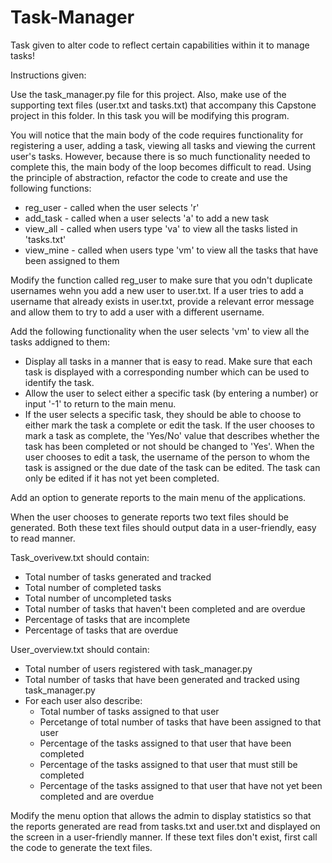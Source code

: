 # Task-Manager
Task given to alter code to reflect certain capabilities within it to manage tasks!

Instructions given:

Use the task_manager.py file for this project. Also, make use of the supporting text files (user.txt and tasks.txt) that accompany this Capstone project in this folder. In this task you will be modifying this program.

You will notice that the main body of the code requires functionality for registering a user, adding a task, viewing all tasks and viewing the current user's tasks. However, because there is so much functionality needed to complete this, the main body of the loop becomes difficult to read. Using the principle of abstraction, refactor the code to create and use the following functions:
- reg_user - called when the user selects 'r'
- add_task - called when a user selects 'a' to add a new task
- view_all - called when users type 'va' to view all the tasks listed in 'tasks.txt'
- view_mine - called when users type 'vm' to view all the tasks that have been assigned to them


Modify the function called reg_user to make sure that you odn't duplicate usernames wehn you add a new user to user.txt. If a user tries to add a username that already exists in user.txt, provide a relevant error message and allow them to try to add a user with a different username.


Add the following functionality when the user selects 'vm' to view all the tasks addigned to them:
- Display all tasks in a manner that is easy to read. Make sure that each task is displayed with a corresponding number which can be used to identify the task. 
- Allow the user to select either a specific task (by entering a number) or input '-1' to return to the main menu.
- If the user selects a specific task, they should be able to choose to either mark the task a complete or edit the task. If the user chooses to mark a task as complete, the 'Yes/No' value that describes whether the task has been completed or not should be changed to 'Yes'. When the user chooses to edit a task, the username of the person to whom the task is assigned or the due date of the task can be edited. The task can only be edited if it has not yet been completed. 


Add an option to generate reports to the main menu of the applications.

When the user chooses to generate reports two text files should be generated. Both these text files should output data in a user-friendly, easy to read manner. 


Task_overivew.txt should contain:
- Total number of tasks generated and tracked
- Total number of completed tasks
- Total number of uncompleted tasks
- Total number of tasks that haven't been completed and are overdue
- Percentage of tasks that are incomplete
- Percentage of tasks that are overdue


User_overview.txt should contain:
- Total number of users registered with task_manager.py
- Total number of tasks that have been generated and tracked using task_manager.py
- For each user also describe:
  - Total number of tasks assigned to that user
  - Percetange of total number of tasks that have been assigned to that user
  - Percentage of the tasks assigned to that user that have been completed
  - Percentage of the tasks assigned to that user that must still be completed
  - Percentage of the tasks assigned to that user that have not yet been completed and are overdue


Modify the menu option that allows the admin to display statistics so that the reports generated are read from tasks.txt and user.txt and displayed on the screen in a user-friendly manner. If these text files don't exist, first call the code to generate the text files. 

